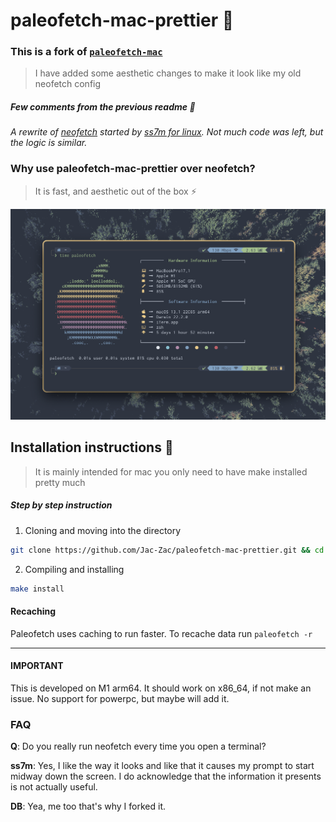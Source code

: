 # paleofetch-mac-prettier :ribbon:

### This is a fork of [`paleofetch-mac`](https://gitlab.com/DesantBucie/paleofetch-mac)
> I have added some aesthetic changes to make it look like my old neofetch config

##### Few comments from the previous readme :newspaper:
_A rewrite of [neofetch](https://github.com/dylanaraps/neofetch) started by [ss7m for linux](https://github.com/ss7m/paleofetch).
Not much code was left, but the logic is similar._

### Why use paleofetch-mac-prettier over neofetch?
> It is fast, and aesthetic out of the box :zap:

![example output](.gitlab/example.png)

## Installation instructions :wrench:
> It is mainly intended for mac you only need to have make installed pretty much

##### Step by step instruction

1.  Cloning and moving into the directory
```bash
git clone https://github.com/Jac-Zac/paleofetch-mac-prettier.git && cd paleofetch-mac-prettier.
```
2.  Compiling and installing
```bash
make install
```

#### Recaching

Paleofetch uses caching to run faster. To recache data run `paleofetch -r`

----

#### IMPORTANT

This is developed on M1 arm64. It should work on x86_64, if not make an issue. No support for powerpc, but maybe will add it.
### FAQ

**Q**: Do you really run neofetch every time you open a terminal?

**ss7m**: Yes, I like the way it looks and like that it causes my prompt to start midway
down the screen. I do acknowledge that the information it presents is not actually useful.

**DB**: Yea, me too that's why I forked it.
